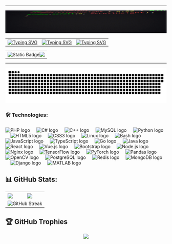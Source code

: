 <hr>
</hr>

<img src="assets\typing.gif"/>
                               
<table WIDTH="50%">
  <tr>
      <td >
      <a href="https://git.io/typing-svg"><img src="https://readme-typing-svg.demolab.com?font=Fira+Code&size=18&pause=1000&multiline=true&width=435&lines=%3E+My+specialization+is;%3A+Cybersecurity" alt="Typing SVG" /></a>
      </td>
      <td>
      <a href="https://git.io/typing-svg"><img src="https://readme-typing-svg.demolab.com?font=Montserrat&size=18&pause=1000&color=F77500&multiline=true&width=435&lines=%3E+My+role+in+programming+is;%3A+Fullstack+Developer" alt="Typing SVG" /></a>
      </td>
      <td>
     <a href="https://git.io/typing-svg"><img src="https://readme-typing-svg.demolab.com?font=Montserrat&size=18&pause=1000&color=C106EE&multiline=true&width=435&lines=%3E+My+preferences+are;%3A+Data+Analysis" alt="Typing SVG" /></a>
      </td>
    </tr>
</table>

<table align="center">
  <tr>
    <td>
   <img alt="Static Badge" src="https://img.shields.io/badge/𝚅𝙸𝚂𝙸𝚃𝙾𝚁%20𝙲𝙾𝚄𝙽𝚃%20-black?style=flat-square&logo=github&logoColor=1BFF00" width="210">
    <img src="https://profile-counter.deno.dev/geniuszlyy/count.svg" align="right"/>
    </td>
  </tr>
</table>
<hr>

<p align="center">
 <img width="600" src="assets/github-snake.svg" alt="snake"/>
</p>

###

<h3 align="left">🛠 Technologies:</h3>

###

<div align="left">
  <img src="https://cdn.jsdelivr.net/gh/devicons/devicon/icons/php/php-original.svg" height="40" alt="PHP logo" />
  <img width="12" />
  <img src="https://cdn.jsdelivr.net/gh/devicons/devicon/icons/csharp/csharp-original.svg" height="40" alt="C# logo" />
  <img width="12" />
  <img src="https://cdn.jsdelivr.net/gh/devicons/devicon/icons/cplusplus/cplusplus-original.svg" height="40" alt="C++ logo" />
  <img width="12" />
  <img src="https://cdn.jsdelivr.net/gh/devicons/devicon/icons/mysql/mysql-original.svg" height="40" alt="MySQL logo" />
  <img width="12" />
  <img src="https://cdn.jsdelivr.net/gh/devicons/devicon/icons/python/python-original.svg" height="40" alt="Python logo" />
  <img width="12" />
  <img src="https://cdn.jsdelivr.net/gh/devicons/devicon/icons/html5/html5-original.svg" height="40" alt="HTML5 logo" />
  <img width="12" />
  <img src="https://cdn.jsdelivr.net/gh/devicons/devicon/icons/css3/css3-original.svg" height="40" alt="CSS3 logo" />
  <img width="12" />
  <img src="https://cdn.jsdelivr.net/gh/devicons/devicon/icons/linux/linux-original.svg" height="40" alt="Linux logo" />
  <img width="12" />
  <img src="https://cdn.jsdelivr.net/gh/devicons/devicon/icons/bash/bash-original.svg" height="40" alt="Bash logo" />
  <img width="12" />
  <img src="https://cdn.jsdelivr.net/gh/devicons/devicon/icons/javascript/javascript-original.svg" height="40" alt="JavaScript logo" />
  <img width="12" />
  <img src="https://cdn.jsdelivr.net/gh/devicons/devicon/icons/typescript/typescript-original.svg" height="40" alt="TypeScript logo" />
  <img width="12" />
  <img src="https://cdn.jsdelivr.net/gh/devicons/devicon/icons/go/go-original.svg" height="40" alt="Go logo" />
  <img width="12" />
  <img src="https://cdn.jsdelivr.net/gh/devicons/devicon/icons/java/java-original.svg" height="40" alt="Java logo" />
  <img width="12" />
  <img src="https://cdn.jsdelivr.net/gh/devicons/devicon/icons/react/react-original.svg" height="40" alt="React logo" />
  <img width="12" />
  <img src="https://cdn.jsdelivr.net/gh/devicons/devicon/icons/vuejs/vuejs-original.svg" height="40" alt="Vue.js logo" />
  <img width="12" />
  <img src="https://cdn.jsdelivr.net/gh/devicons/devicon/icons/bootstrap/bootstrap-original.svg" height="40" alt="Bootstrap logo" />
  <img width="12" />
  <img src="https://cdn.jsdelivr.net/gh/devicons/devicon/icons/nodejs/nodejs-original.svg" height="40" alt="Node.js logo" />
  <img width="12" />
  <img src="https://cdn.jsdelivr.net/gh/devicons/devicon/icons/nginx/nginx-original.svg" height="40" alt="Nginx logo" />
  <img width="12" />
  <img src="https://cdn.jsdelivr.net/gh/devicons/devicon/icons/tensorflow/tensorflow-original.svg" height="40" alt="TensorFlow logo" />
  <img width="12" />
  <img src="https://cdn.jsdelivr.net/gh/devicons/devicon/icons/pytorch/pytorch-original.svg" height="40" alt="PyTorch logo" />
  <img width="12" />
  <img src="https://cdn.jsdelivr.net/gh/devicons/devicon/icons/pandas/pandas-original.svg" height="40" alt="Pandas logo" />
  <img width="12" />
  <img src="https://cdn.jsdelivr.net/gh/devicons/devicon/icons/opencv/opencv-original.svg" height="40" alt="OpenCV logo" />
  <img width="12" />
  <img src="https://cdn.jsdelivr.net/gh/devicons/devicon/icons/postgresql/postgresql-original.svg" height="40" alt="PostgreSQL logo" />
  <img width="12" />
  <img src="https://cdn.jsdelivr.net/gh/devicons/devicon/icons/redis/redis-original.svg" height="40" alt="Redis logo" />
  <img width="12" />
  <img src="https://cdn.jsdelivr.net/gh/devicons/devicon/icons/mongodb/mongodb-original.svg" height="40" alt="MongoDB logo" />
  <img width="12" />
  <img src="https://cdn.jsdelivr.net/gh/devicons/devicon/icons/django/django-plain.svg" height="40" alt="Django logo" />
  <img width="12" />
  <img src="https://cdn.jsdelivr.net/gh/devicons/devicon/icons/matlab/matlab-original.svg" height="40" alt="MATLAB logo" />
</div>


###


</hr>
  
## 📊 GitHub Stats:
<table align="center">
    <tr>
        <td>
            <img height=200 align="center" src="https://github-readme-stats.vercel.app/api?username=geniuszlyy&show_icons=true&theme=dracula&hide_border=true&background=00000000&border_radius=10" />
        </td>
        <td>
            <img height=200 align="center" src="https://github-readme-stats.vercel.app/api/top-langs/?username=geniuszlyy&layout=compact&theme=dracula&hide_border=true&background=00000000&border_radius=10">
        </td>
    </tr>
    <tr>
        <td colspan="2" align="center">
            <img height=200 align="center" src="https://streak-stats.demolab.com/?user=geniuszlyy&theme=dracula&hide_border=true&background=00000000&border_radius=0" alt="GitHub Streak" />
        </td>
    </tr>
</table>


## 🏆 GitHub Trophies
<div align="center" style="margin: 0 auto; width: 80%;">
  <img src="https://github-profile-trophy.vercel.app/?username=geniuszlyy&theme=radical&no-frame=false&no-bg=true&margin-w=4" />
</div>
<br>
</br>

